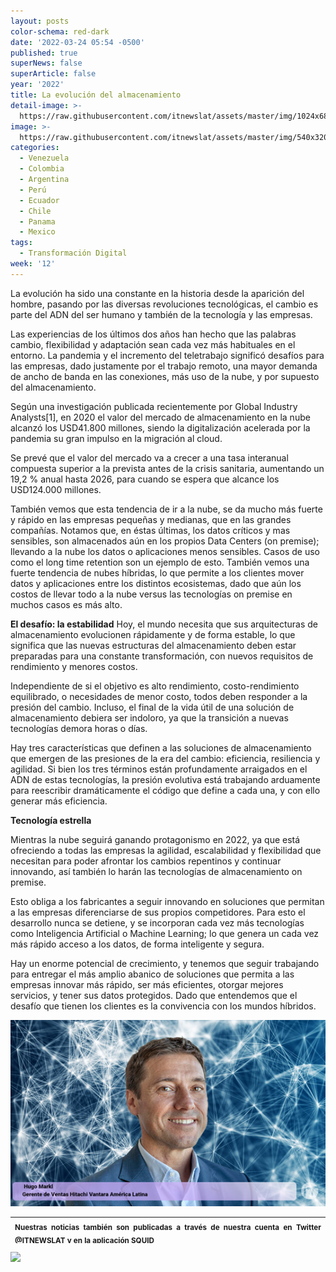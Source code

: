 ```yaml
---
layout: posts
color-schema: red-dark
date: '2022-03-24 05:54 -0500'
published: true
superNews: false
superArticle: false
year: '2022'
title: La evolución del almacenamiento
detail-image: >-
  https://raw.githubusercontent.com/itnewslat/assets/master/img/1024x680/Hugo-Markl-g.jpg
image: >-
  https://raw.githubusercontent.com/itnewslat/assets/master/img/540x320/Hugo-Markl-p.jpg
categories:
  - Venezuela
  - Colombia
  - Argentina
  - Perú
  - Ecuador
  - Chile
  - Panama
  - Mexico
tags:
  - Transformación Digital
week: '12'
---
```

La evolución ha sido una constante en la historia desde la aparición del hombre, pasando por las diversas revoluciones tecnológicas, el cambio es parte del ADN del ser humano y también de la tecnología y las empresas.

Las experiencias de los últimos dos años han hecho que las palabras cambio, flexibilidad y adaptación sean cada vez más habituales en el entorno. La pandemia y el incremento del teletrabajo significó desafíos para las empresas, dado justamente por el trabajo remoto, una mayor demanda de ancho de banda en las conexiones, más uso de la nube, y por supuesto del almacenamiento.

Según una investigación publicada recientemente por Global Industry Analysts[1], en 2020 el valor del mercado de almacenamiento en la nube alcanzó los USD41.800 millones, siendo la digitalización acelerada por la pandemia su gran impulso en la migración al cloud.

Se prevé que el valor del mercado va a crecer a una tasa interanual compuesta superior a la prevista antes de la crisis sanitaria, aumentando un 19,2 % anual hasta 2026, para cuando se espera que alcance los USD124.000 millones.

También vemos que esta tendencia de ir a la nube, se da mucho más fuerte y rápido en las empresas pequeñas y medianas, que en las grandes compañías. Notamos que, en éstas últimas, los datos críticos y mas sensibles, son almacenados aún en los propios Data Centers (on premise); llevando a la nube los datos o aplicaciones menos sensibles. Casos de uso como el long time retention son un ejemplo de esto.
También vemos una fuerte tendencia de nubes híbridas, lo que permite a los clientes mover datos y aplicaciones entre los distintos ecosistemas, dado que aún los costos de llevar todo a la nube versus las tecnologías on premise en muchos casos es más alto.
 
**El desafío: la estabilidad**
Hoy, el mundo necesita que sus arquitecturas de almacenamiento evolucionen rápidamente y de forma estable, lo que significa que las nuevas estructuras del almacenamiento deben estar preparadas para una constante transformación, con nuevos requisitos de rendimiento y menores costos.

Independiente de si el objetivo es alto rendimiento, costo-rendimiento equilibrado, o necesidades de menor costo, todos deben responder a la presión del cambio. Incluso, el final de la vida útil de una solución de almacenamiento debiera ser indoloro, ya que la transición a nuevas tecnologías demora horas o días.

Hay tres características que definen a las soluciones de almacenamiento que emergen de las presiones de la era del cambio: eficiencia, resiliencia y agilidad. Si bien los tres términos están profundamente arraigados en el ADN de estas tecnologías, la presión evolutiva está trabajando arduamente para reescribir dramáticamente el código que define a cada una, y con ello generar más eficiencia.
 
**Tecnología estrella**

Mientras la nube seguirá ganando protagonismo en 2022, ya que está ofreciendo a todas las empresas la agilidad, escalabilidad y flexibilidad que necesitan para poder afrontar los cambios repentinos y continuar innovando, así también lo harán las tecnologías de almacenamiento on premise.

Esto obliga a los fabricantes a seguir innovando en soluciones que permitan a las empresas diferenciarse de sus propios competidores. Para esto el desarrollo nunca se detiene, y se incorporan cada vez más tecnologías como Inteligencia Artificial o Machine Learning; lo que genera un cada vez más rápido acceso a los datos, de forma inteligente y segura.

Hay un enorme potencial de crecimiento, y tenemos que seguir trabajando para entregar el más amplio abanico de soluciones que permita a las empresas innovar más rápido, ser más eficientes, otorgar mejores servicios, y tener sus datos protegidos. Dado que entendemos que el desafío que tienen los clientes es la convivencia con los mundos híbridos.

![](https://raw.githubusercontent.com/itnewslat/assets/master/img/540x320/Hugo-Markl-p.jpg)

<table style="height: 42px;" width="569">
<tbody>
<tr>
<td style="text-align: justify;"><sub><strong>Nuestras noticias también son publicadas a través de nuestra cuenta en Twitter <a href="https://twitter.com/itnewslat?lang=es">@ITNEWSLAT</a> y en la aplicación <a href="https://squidapp.co/en/">SQUID</a></strong></sub></td>
</tr>
</tbody>
</table>

<img src="https://tracker.metricool.com/c3po.jpg?hash=56f88a41e39ab42c063cc51676587a04"/>
